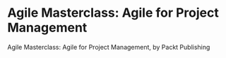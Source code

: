 # Agile Masterclass: Agile for Project Management
Agile Masterclass: Agile for Project Management, by Packt Publishing
